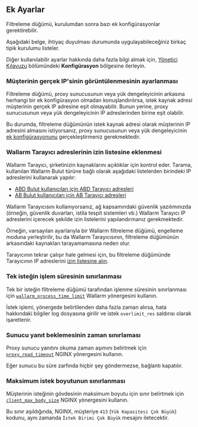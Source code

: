 ##   Ek Ayarlar

Filtreleme düğümü, kurulumdan sonra bazı ek konfigürasyonlar gerektirebilir.

Aşağıdaki belge, ihtiyaç duyulması durumunda uygulayabileceğiniz birkaç tipik kurulumu listeler.

Diğer kullanılabilir ayarlar hakkında daha fazla bilgi almak için, [Yönetici Kılavuzu](admin-intro-en.md) bölümündeki **Konfigürasyon** bölgesine ilerleyin.

### Müşterinin gerçek IP'sinin görüntülenmesinin ayarlanması

Filtreleme düğümü, proxy sunucusunun veya yük dengeleyicinin arkasına herhangi bir ek konfigürasyon olmadan konuşlandırılırsa, istek kaynak adresi müşterinin gerçek IP adresine eşit olmayabilir. Bunun yerine, proxy sunucusunun veya yük dengeleyicinin IP adreslerinden birine eşit olabilir.

Bu durumda, filtreleme düğümünün istek kaynak adresi olarak müşterinin IP adresini almasını istiyorsanız, proxy sunucusunun veya yük dengeleyicinin [ek konfigürasyonunu](using-proxy-or-balancer-en.md) gerçekleştirmeniz gerekmektedir.

### Wallarm Tarayıcı adreslerinin izin listesine eklenmesi

Wallarm Tarayıcı, şirketinizin kaynaklarını açıklıklar için kontrol eder. Tarama, kullanılan Wallarm Bulut türüne bağlı olarak aşağıdaki listelerden birindeki IP adreslerini kullanarak yapılır:

* [ABD Bulut kullanıcıları için ABD Tarayıcı adresleri](scanner-address-us-cloud.md)
* [AB Bulut kullanıcıları için AB Tarayıcı adresleri](scanner-address-eu-cloud.md)

Wallarm Tarayıcısını kullanıyorsanız, ağ kapsamındaki güvenlik yazılımınızda (örneğin, güvenlik duvarları, istila tespit sistemleri vb.) Wallarm Tarayıcı IP adreslerini içerecek şekilde izin listelerini yapılandırmanız gerekmektedir.

Örneğin, varsayılan ayarlarıyla bir Wallarm filtreleme düğümü, engelleme moduna yerleştirilir, bu da Wallarm Tarayıcısının, filtreleme düğümünün arkasındaki kaynakları tarayamamasına neden olur.

Tarayıcının tekrar çalışır hale gelmesi için, bu filtreleme düğümünde Tarayıcının IP adreslerini [izin listesine alın](scanner-ips-allowlisting.md).

### Tek isteğin işlem süresinin sınırlanması

Tek bir isteğin filtreleme düğümü tarafından işlenme süresinin sınırlanması için [`wallarm_process_time_limit`](configure-parameters-en.md#wallarm_process_time_limit) Wallarm yönergesini kullanın.

İstek işlemi, yönergede belirtilenden daha fazla zaman alırsa, hata hakkındaki bilgiler log dosyasına girilir ve istek `overlimit_res` saldırısı olarak işaretlenir.

### Sunucu yanıt beklemesinin zaman sınırlaması

Proxy sunucu yanıtını okuma zaman aşımını belirtmek için [`proxy_read_timeout`](https://nginx.org/en/docs/http/ngx_http_proxy_module.html#proxy_read_timeout) NGINX yönergesini kullanın.

Eğer sunucu bu süre zarfında hiçbir şey göndermezse, bağlantı kapatılır.

### Maksimum istek boyutunun sınırlanması

Müşterinin isteğinin gövdesinin maksimum boyutu için sınır belirtmek için [`client_max_body_size`](https://nginx.org/en/docs/http/ngx_http_core_module.html#client_max_body_size) NGINX yönergesini kullanın.

Bu sınır aşıldığında, NGINX, müşteriye `413` (`Yük Kapasitesi Çok Büyük`) kodunu, aynı zamanda `İstek Birimi Çok Büyük` mesajını iletecektir.